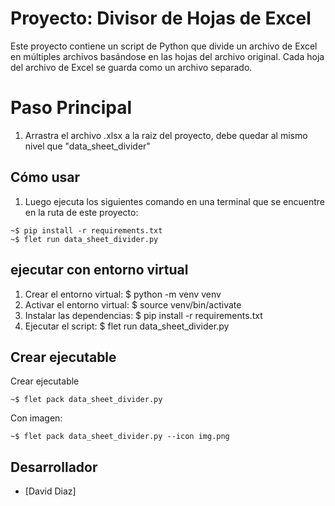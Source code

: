 # Proyecto: Divisor de Hojas de Excel

Este proyecto contiene un script de Python que divide un archivo de Excel en múltiples archivos basándose en las hojas del archivo original. Cada hoja del archivo de Excel se guarda como un archivo separado.

# Paso Principal
1. Arrastra el archivo .xlsx a la raiz del proyecto, debe quedar al mismo nivel que "data_sheet_divider"

## Cómo usar
1. Luego ejecuta los siguientes comando en una terminal que se encuentre en la ruta de este proyecto:
```consola
~$ pip install -r requirements.txt
~$ flet run data_sheet_divider.py
```
## ejecutar con entorno virtual
1. Crear el entorno virtual:
    $ python -m venv venv
2. Activar el entorno virtual:
    $ source venv/bin/activate
3. Instalar las dependencias:
    $ pip install -r requirements.txt
4. Ejecutar el script:
    $ flet run data_sheet_divider.py

## Crear ejecutable
Crear ejecutable
```consola
~$ flet pack data_sheet_divider.py
```
Con imagen:
```consola
~$ flet pack data_sheet_divider.py --icon img.png
```
## Desarrollador
- [David Diaz]
